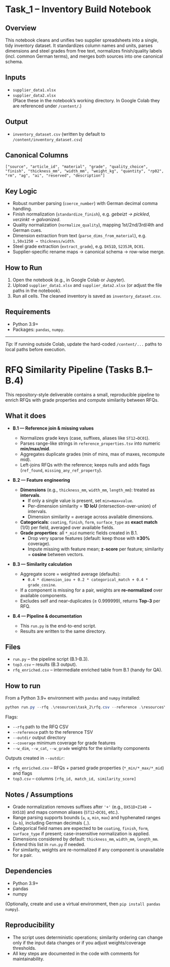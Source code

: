 # Task_1 – Inventory Build Notebook

## Overview
This notebook cleans and unifies two supplier spreadsheets into a single, tidy inventory dataset. It standardizes column names and units, parses dimensions and steel grades from free text, normalizes finish/quality labels (incl. common German terms), and merges both sources into one canonical schema.

## Inputs
- `supplier_data1.xlsx`
- `supplier_data2.xlsx`  
(Place these in the notebook’s working directory. In Google Colab they are referenced under `/content/`.)

## Output
- `inventory_dataset.csv` (written by default to `/content/inventory_dataset.csv`)

## Canonical Columns
`["source", "article_id", "material", "grade", "quality_choice", "finish", "thickness_mm", "width_mm", "weight_kg", "quantity", "rp02", "rm", "ag", "ai", "reserved", "description"]`

## Key Logic
- Robust number parsing (`coerce_number`) with German decimal comma handling.
- Finish normalization (`standardize_finish`), e.g. *gebeizt → pickled*, *verzinkt → galvanized*.
- Quality normalization (`normalize_quality`), mapping 1st/2nd/3rd/4th and German cues.
- Dimension extraction from text (`parse_dims_from_material`), e.g. `1,50x1250 → thickness/width`.
- Steel grade extraction (`extract_grade`), e.g. `DX51D`, `S235JR`, `DC01`.
- Supplier-specific rename maps → canonical schema → row-wise merge.

## How to Run
1. Open the notebook (e.g., in Google Colab or Jupyter).
2. Upload `supplier_data1.xlsx` and `supplier_data2.xlsx` (or adjust the file paths in the notebook).
3. Run all cells. The cleaned inventory is saved as `inventory_dataset.csv`.

## Requirements
- Python 3.9+  
- Packages: `pandas`, `numpy`.

---
*Tip:* If running outside Colab, update the hard-coded `/content/...` paths to local paths before execution.





# RFQ Similarity Pipeline (Tasks B.1–B.4)

This repository-style deliverable contains a small, reproducible pipeline to enrich RFQs with grade properties and compute similarity between RFQs.

## What it does

- **B.1 — Reference join & missing values**
  - Normalizes grade keys (case, suffixes, aliases like `ST12→DC01`).
  - Parses range-like strings in `reference_properties.tsv` into numeric **min/max/mid**.
  - Aggregates duplicate grades (min of mins, max of maxes, recompute mid).
  - Left-joins RFQs with the reference; keeps nulls and adds flags (`ref_found`, `missing_any_ref_property`).

- **B.2 — Feature engineering**
  - **Dimensions** (e.g., `thickness_mm`, `width_mm`, `length_mm`): treated as **intervals**.
    - If only a single value is present, set `min=max=value`.
    - Per-dimension similarity = **1D IoU** (intersection-over-union) of intervals.
    - Dimension similarity = average across available dimensions.
  - **Categoricals**: `coating`, `finish`, `form`, `surface_type` as **exact match** (1/0) per field, averaged over available fields.
  - **Grade properties**: all `*_mid` numeric fields created in B.1.
    - Drop very sparse features (default: keep those with **≥30%** coverage).
    - Impute missing with feature mean; **z-score** per feature; similarity = **cosine** between vectors.

- **B.3 — Similarity calculation**
  - Aggregate score = weighted average (defaults):
    - `0.4 * dimension_iou + 0.2 * categorical_match + 0.4 * grade_cosine`.
  - If a component is missing for a pair, weights are **re-normalized** over available components.
  - Excludes self and near-duplicates (≥ 0.999999), returns **Top-3** per RFQ.

- **B.4 — Pipeline & documentation**
  - This `run.py` is the end-to-end script.
  - Results are written to the same directory.

## Files

- `run.py` – the pipeline script (B.1–B.3).
- `top3.csv` – results (B.3 output).
- `rfq_enriched.csv` – intermediate enriched table from B.1 (handy for QA).

## How to run

From a Python 3.9+ environment with `pandas` and `numpy` installed:

```powershell
python run.py --rfq .\resources\task_2\rfq.csv --reference .\resources\task_2\reference_properties.tsv --outdir .\outputs --coverage 0.30 --w_dim 0.4 --w_cat 0.2 --w_grade 0.4
```

Flags:

- `--rfq` path to the RFQ CSV
- `--reference` path to the reference TSV
- `--outdir` output directory
- `--coverage` minimum coverage for grade features 
- `--w_dim`, `--w_cat`, `--w_grade` weights for the similarity components

Outputs created in `--outdir`:

- `rfq_enriched.csv` – RFQs + parsed grade properties (`*_min/*_max/*_mid`) and flags
- `top3.csv` – columns `[rfq_id, match_id, similarity_score]`

## Notes / Assumptions

- Grade normalization removes suffixes after `'+'` (e.g., `DX51D+Z140 → DX51D`) and maps common aliases (`ST12→DC01`, etc.).
- Range parsing supports bounds (`≤`, `≥`, `min`, `max`) and hyphenated ranges (`a-b`), including German decimals (`,`).
- Categorical field names are expected to be `coating`, `finish`, `form`, `surface_type` if present; case-insensitive normalization is applied.
- Dimensions considered by default: `thickness_mm`, `width_mm`, `length_mm`. Extend this list in `run.py` if needed.
- For similarity, weights are re-normalized if any component is unavailable for a pair.

## Dependencies

- Python 3.9+
- pandas
- numpy

(Optionally, create and use a virtual environment, then `pip install pandas numpy`).

## Reproducibility

- The script uses deterministic operations; similarity ordering can change only if the input data changes or if you adjust weights/coverage thresholds.
- All key steps are documented in the code with comments for maintainability.

